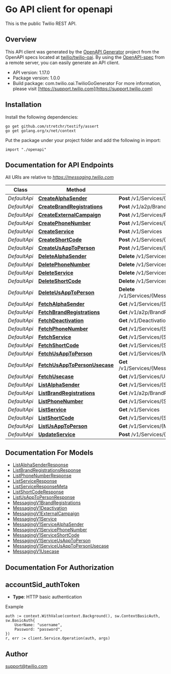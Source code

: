 # Go API client for openapi

This is the public Twilio REST API.

## Overview
This API client was generated by the [OpenAPI Generator](https://openapi-generator.tech) project from the OpenAPI specs located at [twilio/twilio-oai](https://github.com/twilio/twilio-oai/tree/main/spec).  By using the [OpenAPI-spec](https://www.openapis.org/) from a remote server, you can easily generate an API client.

- API version: 1.17.0
- Package version: 1.0.0
- Build package: com.twilio.oai.TwilioGoGenerator
For more information, please visit [https://support.twilio.com](https://support.twilio.com)

## Installation

Install the following dependencies:

```shell
go get github.com/stretchr/testify/assert
go get golang.org/x/net/context
```

Put the package under your project folder and add the following in import:

```golang
import "./openapi"
```

## Documentation for API Endpoints

All URIs are relative to *https://messaging.twilio.com*

Class | Method | HTTP request | Description
------------ | ------------- | ------------- | -------------
*DefaultApi* | [**CreateAlphaSender**](docs/DefaultApi.md#createalphasender) | **Post** /v1/Services/{ServiceSid}/AlphaSenders | 
*DefaultApi* | [**CreateBrandRegistrations**](docs/DefaultApi.md#createbrandregistrations) | **Post** /v1/a2p/BrandRegistrations | 
*DefaultApi* | [**CreateExternalCampaign**](docs/DefaultApi.md#createexternalcampaign) | **Post** /v1/Services/PreregisteredUsa2p | 
*DefaultApi* | [**CreatePhoneNumber**](docs/DefaultApi.md#createphonenumber) | **Post** /v1/Services/{ServiceSid}/PhoneNumbers | 
*DefaultApi* | [**CreateService**](docs/DefaultApi.md#createservice) | **Post** /v1/Services | 
*DefaultApi* | [**CreateShortCode**](docs/DefaultApi.md#createshortcode) | **Post** /v1/Services/{ServiceSid}/ShortCodes | 
*DefaultApi* | [**CreateUsAppToPerson**](docs/DefaultApi.md#createusapptoperson) | **Post** /v1/Services/{MessagingServiceSid}/Compliance/Usa2p | 
*DefaultApi* | [**DeleteAlphaSender**](docs/DefaultApi.md#deletealphasender) | **Delete** /v1/Services/{ServiceSid}/AlphaSenders/{Sid} | 
*DefaultApi* | [**DeletePhoneNumber**](docs/DefaultApi.md#deletephonenumber) | **Delete** /v1/Services/{ServiceSid}/PhoneNumbers/{Sid} | 
*DefaultApi* | [**DeleteService**](docs/DefaultApi.md#deleteservice) | **Delete** /v1/Services/{Sid} | 
*DefaultApi* | [**DeleteShortCode**](docs/DefaultApi.md#deleteshortcode) | **Delete** /v1/Services/{ServiceSid}/ShortCodes/{Sid} | 
*DefaultApi* | [**DeleteUsAppToPerson**](docs/DefaultApi.md#deleteusapptoperson) | **Delete** /v1/Services/{MessagingServiceSid}/Compliance/Usa2p/{Sid} | 
*DefaultApi* | [**FetchAlphaSender**](docs/DefaultApi.md#fetchalphasender) | **Get** /v1/Services/{ServiceSid}/AlphaSenders/{Sid} | 
*DefaultApi* | [**FetchBrandRegistrations**](docs/DefaultApi.md#fetchbrandregistrations) | **Get** /v1/a2p/BrandRegistrations/{Sid} | 
*DefaultApi* | [**FetchDeactivation**](docs/DefaultApi.md#fetchdeactivation) | **Get** /v1/Deactivations | 
*DefaultApi* | [**FetchPhoneNumber**](docs/DefaultApi.md#fetchphonenumber) | **Get** /v1/Services/{ServiceSid}/PhoneNumbers/{Sid} | 
*DefaultApi* | [**FetchService**](docs/DefaultApi.md#fetchservice) | **Get** /v1/Services/{Sid} | 
*DefaultApi* | [**FetchShortCode**](docs/DefaultApi.md#fetchshortcode) | **Get** /v1/Services/{ServiceSid}/ShortCodes/{Sid} | 
*DefaultApi* | [**FetchUsAppToPerson**](docs/DefaultApi.md#fetchusapptoperson) | **Get** /v1/Services/{MessagingServiceSid}/Compliance/Usa2p/{Sid} | 
*DefaultApi* | [**FetchUsAppToPersonUsecase**](docs/DefaultApi.md#fetchusapptopersonusecase) | **Get** /v1/Services/{MessagingServiceSid}/Compliance/Usa2p/Usecases | 
*DefaultApi* | [**FetchUsecase**](docs/DefaultApi.md#fetchusecase) | **Get** /v1/Services/Usecases | 
*DefaultApi* | [**ListAlphaSender**](docs/DefaultApi.md#listalphasender) | **Get** /v1/Services/{ServiceSid}/AlphaSenders | 
*DefaultApi* | [**ListBrandRegistrations**](docs/DefaultApi.md#listbrandregistrations) | **Get** /v1/a2p/BrandRegistrations | 
*DefaultApi* | [**ListPhoneNumber**](docs/DefaultApi.md#listphonenumber) | **Get** /v1/Services/{ServiceSid}/PhoneNumbers | 
*DefaultApi* | [**ListService**](docs/DefaultApi.md#listservice) | **Get** /v1/Services | 
*DefaultApi* | [**ListShortCode**](docs/DefaultApi.md#listshortcode) | **Get** /v1/Services/{ServiceSid}/ShortCodes | 
*DefaultApi* | [**ListUsAppToPerson**](docs/DefaultApi.md#listusapptoperson) | **Get** /v1/Services/{MessagingServiceSid}/Compliance/Usa2p | 
*DefaultApi* | [**UpdateService**](docs/DefaultApi.md#updateservice) | **Post** /v1/Services/{Sid} | 


## Documentation For Models

 - [ListAlphaSenderResponse](docs/ListAlphaSenderResponse.md)
 - [ListBrandRegistrationsResponse](docs/ListBrandRegistrationsResponse.md)
 - [ListPhoneNumberResponse](docs/ListPhoneNumberResponse.md)
 - [ListServiceResponse](docs/ListServiceResponse.md)
 - [ListServiceResponseMeta](docs/ListServiceResponseMeta.md)
 - [ListShortCodeResponse](docs/ListShortCodeResponse.md)
 - [ListUsAppToPersonResponse](docs/ListUsAppToPersonResponse.md)
 - [MessagingV1BrandRegistrations](docs/MessagingV1BrandRegistrations.md)
 - [MessagingV1Deactivation](docs/MessagingV1Deactivation.md)
 - [MessagingV1ExternalCampaign](docs/MessagingV1ExternalCampaign.md)
 - [MessagingV1Service](docs/MessagingV1Service.md)
 - [MessagingV1ServiceAlphaSender](docs/MessagingV1ServiceAlphaSender.md)
 - [MessagingV1ServicePhoneNumber](docs/MessagingV1ServicePhoneNumber.md)
 - [MessagingV1ServiceShortCode](docs/MessagingV1ServiceShortCode.md)
 - [MessagingV1ServiceUsAppToPerson](docs/MessagingV1ServiceUsAppToPerson.md)
 - [MessagingV1ServiceUsAppToPersonUsecase](docs/MessagingV1ServiceUsAppToPersonUsecase.md)
 - [MessagingV1Usecase](docs/MessagingV1Usecase.md)


## Documentation For Authorization



## accountSid_authToken

- **Type**: HTTP basic authentication

Example

```golang
auth := context.WithValue(context.Background(), sw.ContextBasicAuth, sw.BasicAuth{
    UserName: "username",
    Password: "password",
})
r, err := client.Service.Operation(auth, args)
```


## Author

support@twilio.com

